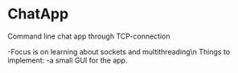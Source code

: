 # ChatApp


Command line chat app through TCP-connection

-Focus is on learning about sockets and multithreading\n
Things to implement:
-a small GUI for the app.
